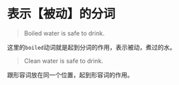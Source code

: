 # 表示【被动】的分词

> Boiled water is safe to drink.

这里的`boiled`动词就是起到分词的作用，表示被动，煮过的水。

> Clean water is safe to drink.

跟形容词放在同一个位置，起到形容词的作用。